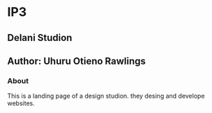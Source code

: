 # IP3
## Delani Studion
## Author: Uhuru Otieno Rawlings
### About
This is a landing page of a design studion. they desing and develope websites.
